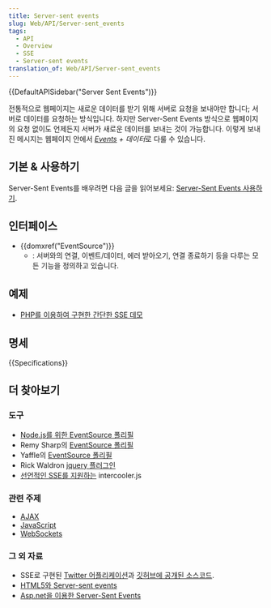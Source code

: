 ```yaml
---
title: Server-sent events
slug: Web/API/Server-sent_events
tags:
  - API
  - Overview
  - SSE
  - Server-sent events
translation_of: Web/API/Server-sent_events
---
```

{{DefaultAPISidebar("Server Sent Events")}}

전통적으로 웹페이지는 새로운 데이터를 받기 위해 서버로 요청을 보내야만 합니다; 서버로 데이터를 요청하는 방식입니다. 하지만 Server-Sent Events 방식으로 웹페이지의 요청 없이도 언제든지 서버가 새로운 데이터를 보내는 것이 가능합니다. 이렇게 보내진 메시지는 웹페이지 안에서 *[Events](/ko/docs/DOM/event) + 데이터*로 다룰 수 있습니다.

## 기본 & 사용하기

Server-Sent Events를 배우려면 다음 글을 읽어보세요: [Server-Sent Events 사용하기](/ko/docs/Web/API/Server-sent_events/Using_server-sent_events).

## 인터페이스

- {{domxref("EventSource")}}
  - : 서버와의 연결, 이벤트/데이터, 에러 받아오기, 연결 종료하기 등을 다루는 모든 기능을 정의하고 있습니다.

## 예제

- [PHP를 이용하여 구현한 간단한 SSE 데모](https://github.com/mdn/dom-examples/tree/master/server-sent-events)

## 명세

{{Specifications}}

## 더 찾아보기

### 도구

- [Node.js를 위한 EventSource 폴리필](https://github.com/EventSource/eventsource)
- Remy Sharp의 [EventSource 폴리필](https://github.com/remy/polyfills/blob/master/EventSource.js)
- Yaffle의 [EventSource 폴리필](https://github.com/Yaffle/EventSource)
- Rick Waldron [jquery 플러그인](https://github.com/rwldrn/jquery.eventsource)
- [선언적인 SSE를 지원하는](http://intercoolerjs.org/docs.html#sse) intercooler.js

### 관련 주제

- [AJAX](/ko/docs/AJAX)
- [JavaScript](/ko/docs/JavaScript)
- [WebSockets](/ko/docs/WebSockets)

### 그 외 자료

- SSE로 구현된 [Twitter 어플리케이션](http://hacks.mozilla.org/2011/06/a-wall-powered-by-eventsource-and-server-sent-events/)과 [깃허브에 공개된 소스코드](https://github.com/mozilla/webowonder-demos/tree/master/demos/friends%20timeline).
- [HTML5와 Server-sent events](http://dsheiko.com/weblog/html5-and-server-sent-events)
- [Asp.net을 이용한 Server-Sent Events](http://rajudasa.blogspot.in/2012/05/html5-server-sent-events-using-aspnet.html)
